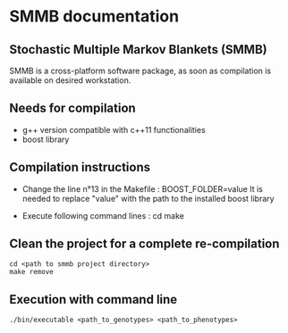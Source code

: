 # SMMB documentation
## Stochastic Multiple Markov Blankets (SMMB)
SMMB is a cross-platform software package, as soon as compilation is available on desired workstation.

## Needs for compilation
* g++ version compatible with c++11 functionalities
* boost library

## Compilation instructions
* Change the line n°13 in the Makefile :
    BOOST_FOLDER=value
It is needed to replace "value" with the path to the installed boost library

* Execute following command lines :
    cd <path to smmb project directory>
    make


## Clean the project for a complete re-compilation
    cd <path to smmb project directory>
    make remove


## Execution with command line
    ./bin/executable <path_to_genotypes> <path_to_phenotypes>
